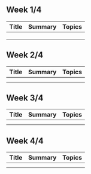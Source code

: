 ## Week 1/4
| Title | Summary | Topics | 
| --- | --- | --- |
| []() |  |  | 
| []() |  |  |
| []() |  |  |


## Week 2/4
| Title | Summary | Topics |
| --- | --- | --- |
| []() |  |  |
| []() |  |  |

## Week 3/4
| Title | Summary | Topics |
| --- | --- | --- |
| []() |  |  |
| []() |  |  |

## Week 4/4
| Title | Summary | Topics |
| --- | --- | --- |
| []() |  |  |
| []() |  |  |

